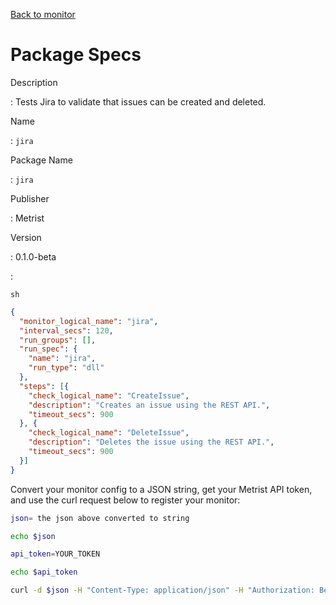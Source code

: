 [Back to monitor](jira.md)

# Package Specs

Description

: Tests Jira to validate that issues can be created and deleted.

Name

: `jira`

Package Name

: `jira`

Publisher

: Metrist

Version

: 0.1.0-beta

: &nbsp;


<!--@include: /parts/_3.md-->


```sh```

<!--@include: /parts/tips_env-vars.md -->


<!--@include: /parts/_4.md-->


```json
{
  "monitor_logical_name": "jira",
  "interval_secs": 120,
  "run_groups": [],
  "run_spec": {
    "name": "jira",
    "run_type": "dll"
  },
  "steps": [{
    "check_logical_name": "CreateIssue",
    "description": "Creates an issue using the REST API.",
    "timeout_secs": 900
  }, {
    "check_logical_name": "DeleteIssue",
    "description": "Deletes the issue using the REST API.",
    "timeout_secs": 900
  }]
}
```




Convert your monitor config to a JSON string, get your Metrist API token, and use the curl request below to register your monitor:

```sh
json= the json above converted to string

echo $json

api_token=YOUR_TOKEN

echo $api_token

curl -d $json -H "Content-Type: application/json" -H "Authorization: Bearer $api_token" 'https://app.metrist.io/api/v0/monitor-config'

```

<!--@include: /parts/tips_api.md-->


<!--@include: /parts/_5.md-->


<!--@include: /parts/result.md-->